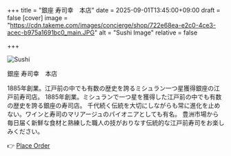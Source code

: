+++
title = "銀座 寿司幸　本店"
date = 2025-09-01T13:45:00+09:00
draft = false
[cover]
image = "https://cdn.takeme.com/images/concierge/shop/722e68ea-e2c0-4ce3-acec-b975a1691bc0_main.JPG"
alt = "Sushi Image"
relative = false


+++

![Sushi](https://cdn.takeme.com/images/concierge/shop/287dec77-531a-46a8-90dc-755d3fbfb0b5_food_m.webp)

銀座 寿司幸　本店


1885年創業。江戸前の中でも有数の歴史を誇るミシュラン一つ星獲得銀座の江戸前寿司店。 1885年創業。ミシュランで一つ星を獲得した江戸前の中でも有数の歴史を誇る銀座の寿司店。 千代続く伝統を大切にしながらも常に進化を止めない。ワインと寿司のマリアージュのパイオニアとしても有名。 豊洲市場から毎日届く新鮮な食材と熟練した職人の技がおりなす伝統的な江戸前寿司をお楽しみください。




<!-- 原始链接： 👉 [Place Order](https://app.takeme.com/app/shop/SR10443) -->

👉 <a href="https://app.takeme.com/app/shop/SR10443" target="_blank" rel="noopener">Place Order</a>